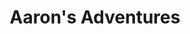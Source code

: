 ---
title: "Aaron's Adventures"
description: 'A small blog about my adventures in the Pacific Northwest.'
ogImg: '/img/example.jpg'
twitterImg: '/img/example.jpg'
---